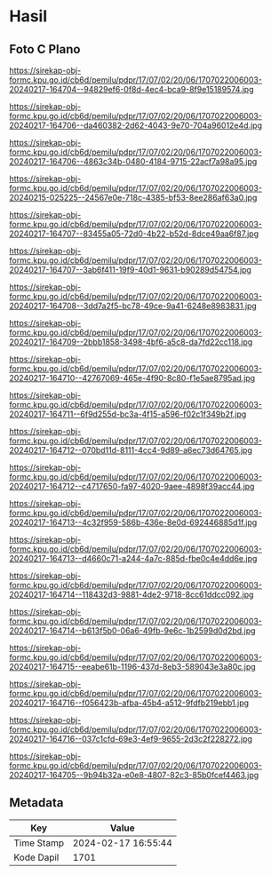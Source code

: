 # Hasil

## Foto C Plano

https://sirekap-obj-formc.kpu.go.id/cb6d/pemilu/pdpr/17/07/02/20/06/1707022006003-20240217-164704--94829ef6-0f8d-4ec4-bca9-8f9e15189574.jpg

https://sirekap-obj-formc.kpu.go.id/cb6d/pemilu/pdpr/17/07/02/20/06/1707022006003-20240217-164706--da460382-2d62-4043-9e70-704a96012e4d.jpg

https://sirekap-obj-formc.kpu.go.id/cb6d/pemilu/pdpr/17/07/02/20/06/1707022006003-20240217-164706--4863c34b-0480-4184-9715-22acf7a98a95.jpg

https://sirekap-obj-formc.kpu.go.id/cb6d/pemilu/pdpr/17/07/02/20/06/1707022006003-20240215-025225--24567e0e-718c-4385-bf53-8ee286af63a0.jpg

https://sirekap-obj-formc.kpu.go.id/cb6d/pemilu/pdpr/17/07/02/20/06/1707022006003-20240217-164707--83455a05-72d0-4b22-b52d-8dce49aa6f87.jpg

https://sirekap-obj-formc.kpu.go.id/cb6d/pemilu/pdpr/17/07/02/20/06/1707022006003-20240217-164707--3ab6f411-19f9-40d1-9631-b90289d54754.jpg

https://sirekap-obj-formc.kpu.go.id/cb6d/pemilu/pdpr/17/07/02/20/06/1707022006003-20240217-164708--3dd7a2f5-bc78-49ce-9a41-6248e8983831.jpg

https://sirekap-obj-formc.kpu.go.id/cb6d/pemilu/pdpr/17/07/02/20/06/1707022006003-20240217-164709--2bbb1858-3498-4bf6-a5c8-da7fd22cc118.jpg

https://sirekap-obj-formc.kpu.go.id/cb6d/pemilu/pdpr/17/07/02/20/06/1707022006003-20240217-164710--42767069-465e-4f90-8c80-f1e5ae8795ad.jpg

https://sirekap-obj-formc.kpu.go.id/cb6d/pemilu/pdpr/17/07/02/20/06/1707022006003-20240217-164711--6f9d255d-bc3a-4f15-a596-f02c1f349b2f.jpg

https://sirekap-obj-formc.kpu.go.id/cb6d/pemilu/pdpr/17/07/02/20/06/1707022006003-20240217-164712--070bd11d-8111-4cc4-9d89-a6ec73d64765.jpg

https://sirekap-obj-formc.kpu.go.id/cb6d/pemilu/pdpr/17/07/02/20/06/1707022006003-20240217-164712--c4717650-fa97-4020-9aee-4898f39acc44.jpg

https://sirekap-obj-formc.kpu.go.id/cb6d/pemilu/pdpr/17/07/02/20/06/1707022006003-20240217-164713--4c32f959-586b-436e-8e0d-692446885d1f.jpg

https://sirekap-obj-formc.kpu.go.id/cb6d/pemilu/pdpr/17/07/02/20/06/1707022006003-20240217-164713--d4660c71-a244-4a7c-885d-fbe0c4e4dd6e.jpg

https://sirekap-obj-formc.kpu.go.id/cb6d/pemilu/pdpr/17/07/02/20/06/1707022006003-20240217-164714--118432d3-9881-4de2-9718-8cc61ddcc092.jpg

https://sirekap-obj-formc.kpu.go.id/cb6d/pemilu/pdpr/17/07/02/20/06/1707022006003-20240217-164714--b613f5b0-06a6-49fb-9e6c-1b2599d0d2bd.jpg

https://sirekap-obj-formc.kpu.go.id/cb6d/pemilu/pdpr/17/07/02/20/06/1707022006003-20240217-164715--eeabe61b-1196-437d-8eb3-589043e3a80c.jpg

https://sirekap-obj-formc.kpu.go.id/cb6d/pemilu/pdpr/17/07/02/20/06/1707022006003-20240217-164716--f056423b-afba-45b4-a512-9fdfb219ebb1.jpg

https://sirekap-obj-formc.kpu.go.id/cb6d/pemilu/pdpr/17/07/02/20/06/1707022006003-20240217-164716--037c1cfd-69e3-4ef9-9655-2d3c2f228272.jpg

https://sirekap-obj-formc.kpu.go.id/cb6d/pemilu/pdpr/17/07/02/20/06/1707022006003-20240217-164705--9b94b32a-e0e8-4807-82c3-85b0fcef4463.jpg


## Metadata

| Key        | Value               |
| ---------- | ------------------- |
| Time Stamp | 2024-02-17 16:55:44 |
| Kode Dapil | 1701                |



